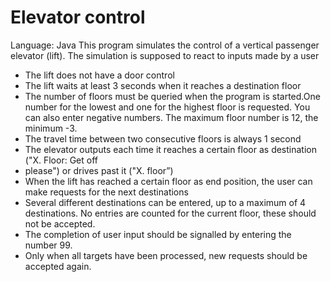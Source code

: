 # Elevator control
Language: Java
This program simulates the control of a vertical passenger elevator (lift). The simulation is supposed to react to inputs made by a user
-   The lift does not have a door control
-   The lift waits at least 3 seconds when it reaches a destination floor
-   The number of floors must be queried when the program is started.One number for the lowest and one for the highest floor is requested. You can also enter negative numbers.  The maximum floor number is 12, the minimum -3.
-   The travel time between two consecutive floors is always 1 second
-   The elevator outputs each time it reaches a certain floor as destination ("X. Floor: Get off
-   please") or drives past it ("X. floor”)
-   When the lift has reached a certain floor as end position, the user can make requests for the next destinations
-   Several different destinations can be entered, up to a maximum of 4 destinations. No entries are counted for the current floor, these should not be accepted.
-   The completion of user input should be signalled by entering the number 99.
-   Only when all targets have been processed, new requests should be accepted again.
